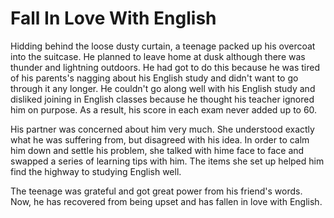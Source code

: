 # Fall In Love With English

Hidding behind the loose dusty curtain, a teenage packed up his overcoat into the suitcase. He planned to leave home at dusk although there was thunder and lightning outdoors. He had got to do this because he was tired of his parents's nagging about his English study and didn't want to go through it any longer. He couldn't go along well with his English study and disliked joining in English classes because he thought his teacher ignored him on purpose. As a result, his score in each exam never added up to 60. 

His partner was concerned about him very much. She understood exactly what he was suffering from, but disagreed with his idea. In order to calm him down and settle his problem, she talked with hime face to face and swapped a series of learning tips with him. The items she set up helped him find the highway to studying English well.

The teenage was grateful and got great power from his friend's words. Now, he has recovered from being upset and has fallen in love with English.
